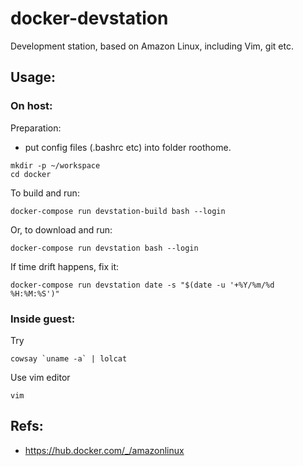 # docker-devstation
Development station, based on Amazon Linux, including Vim, git etc.

## Usage:
### On host:
Preparation:
- put config files (.bashrc etc) into folder roothome.

~~~
mkdir -p ~/workspace
cd docker
~~~

To build and run:
~~~
docker-compose run devstation-build bash --login
~~~

Or, to download and run:
~~~
docker-compose run devstation bash --login
~~~

If time drift happens, fix it:
~~~
docker-compose run devstation date -s "$(date -u '+%Y/%m/%d %H:%M:%S')"
~~~

### Inside guest:
Try
~~~
cowsay `uname -a` | lolcat
~~~
Use vim editor
~~~
vim
~~~

## Refs:
- https://hub.docker.com/_/amazonlinux
